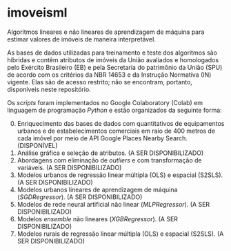 # imoveisml

Algoritmos lineares e não lineares de aprendizagem de máquina para estimar valores de imóveis de maneira interpretável.

As bases de dados utilizadas para treinamento e teste dos algoritmos são híbridas e contêm atributos de imóveis da União avaliados e homologados pelo Exército Brasileiro (EB) e pela Secretaria do patrimônio da União (SPU) de acordo com os critérios da NBR 14653 e da Instrução Normativa (IN) vigente. Elas são de acesso restrito; não se encontram, portanto, disponíveis neste repositório.

Os _scripts_ foram implementados no Google Colaboratory (Colab) em linguagem de programação _Python_ e estão organizados da seguinte forma:

0. Enriquecimento das bases de dados com quantitativos de equipamentos urbanos e de estabelecimentos comerciais em raio de 400 metros de cada imóvel por meio de API Google Places Nearby Search. (DISPONÍVEL)
1. Análise gráfica e seleção de atributos. (A SER DISPONIBILIZADO)
2. Abordagens com eliminação de _outliers_ e com transformação de variáveis. (A SER DISPONIBILIZADO)
3. Modelos urbanos de regressão linear múltipla (OLS) e espacial (S2SLS). (A SER DISPONIBILIZADO)
4. Modelos urbanos lineares de aprendizagem de máquina (_SGDRegressor_). (A SER DISPONIBILIZADO)
5. Modelos de rede neural artificial não linear (_MLPRegressor_). (A SER DISPONIBILIZADO)
6. Modelos _ensemble_ não lineares (_XGBRegressor_). (A SER DISPONIBILIZADO)
7. Modelos rurais de regressão linear múltipla (OLS) e espacial (S2SLS). (A SER DISPONIBILIZADO)  
